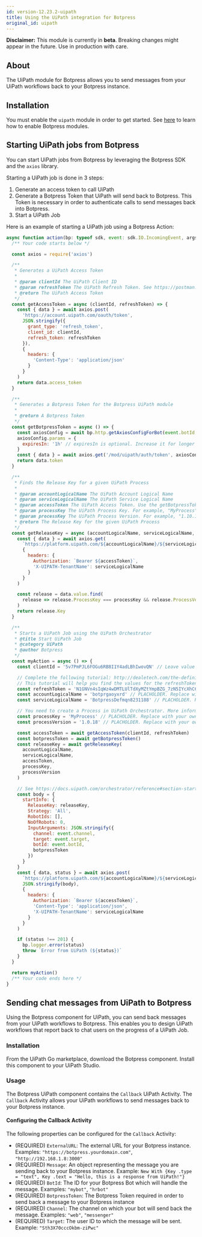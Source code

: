 ```yaml
---
id: version-12.23.2-uipath
title: Using the UiPath integration for Botpress
original_id: uipath
---
```


**Disclaimer:** This module is currently in **beta**. Breaking changes might appear in the future. Use in production with care.

## About

The UiPath module for Botpress allows you to send messages from your UiPath workflows back to your Botpress instance.

## Installation

You must enable the `uipath` module in order to get started. See [here](../main/module#enabling-or-disabling-modules) to learn how to enable Botpress modules.

## Starting UiPath jobs from Botpress

You can start UiPath jobs from Botpress by leveraging the Botpress SDK and the `axios` library.

Starting a UiPath job is done in 3 steps:

1. Generate an access token to call UiPath
2. Generate a Botpress Token that UiPath will send back to Botpress. This Token is necessary in order to authenticate calls to send messages back into Botpress.
3. Start a UiPath Job

Here is an example of starting a UiPath job using a Botpress Action:

```js
async function action(bp: typeof sdk, event: sdk.IO.IncomingEvent, args: any, { user, temp, session } = event.state) {
  /** Your code starts below */

  const axios = require('axios')

  /**
   * Generates a UiPath Access Token
   *
   * @param clientId The UiPath Client ID
   * @param refreshToken The UiPath Refresh Token. See https://postman.uipath.rocks/?version=latest to learn how to generate a Refresh Token
   * @return The UiPath Access Token
   */
  const getAccessToken = async (clientId, refreshToken) => {
    const { data } = await axios.post(
      'https://account.uipath.com/oauth/token',
      JSON.stringify({
        grant_type: 'refresh_token',
        client_id: clientId,
        refresh_token: refreshToken
      }),
      {
        headers: {
          'Content-Type': 'application/json'
        }
      }
    )
    return data.access_token
  }

  /**
   * Generates a Botpress Token for the Botpress UiPath module
   *
   * @return A Botpress Token
   */
  const getBotpressToken = async () => {
    const axiosConfig = await bp.http.getAxiosConfigForBot(event.botId, { localUrl: true })
    axiosConfig.params = {
      expiresIn: '1h' // expiresIn is optional. Increase it for longer running jobs. See here for examples https://github.com/zeit/ms#examples
    }
    const { data } = await axios.get('/mod/uipath/auth/token', axiosConfig)
    return data.token
  }

  /**
   * Finds the Release Key for a given UiPath Process
   *
   * @param accountLogicalName The UiPath Account Logical Name
   * @param serviceLogicalName The UiPath Service Logical Name
   * @param accessToken The UiPath Access Token. Use the getBotpressToken() to generate a UiPath Access Token.
   * @param processKey The UiPath Process Key. For example, "MyProcess".
   * @param processKey The UiPath Process Version. For example, "1.10.13".
   * @return The Release Key for the given UiPath Process
   */
  const getReleaseKey = async (accountLogicalName, serviceLogicalName, accessToken, processKey, processVersion) => {
    const { data } = await axios.get(
      `https://platform.uipath.com/${accountLogicalName}/${serviceLogicalName}/odata/Releases`,
      {
        headers: {
          Authorization: `Bearer ${accessToken}`,
          'X-UIPATH-TenantName': serviceLogicalName
        }
      }
    )

    const release = data.value.find(
      release => release.ProcessKey === processKey && release.ProcessVersion === processVersion
    )
    return release.Key
  }

  /**
   * Starts a UiPath Job using the UiPath Orchestrator
   * @title Start UiPath Job
   * @category UiPath
   * @author Botpress
   */
  const myAction = async () => {
    const clientId = '5v7PmPJL6FOGu6RB8I1Y4adLBhIwovQN' // Leave value as-is, do not change

    // Complete the following tutorial: http://dealetech.com/the-definitive-guide-to-uipath-cloud-orchestrator-2019-09-rest-api-authentication/ 
    // This tutorial will help you find the values for the refreshToken, accountLogicalName and serviceLogicalName variables
    const refreshToken = 'N1GNVn4sIqWz4wDMTLUlTdXyMZtYmpBZG_7zN5IYcXhC6' // PLACHOLDER. Replace with your own Refresh Token
    const accountLogicalName = 'botprgaoyxrd' // PLACHOLDER. Replace with your own Account Logical Name
    const serviceLogicalName = 'BotpressDefmqn8231188' // PLACHOLDER. Replace with your own Service Logical Name

    // You need to create a Process in UiPath Orchestrator. More information can be found here: https://docs.uipath.com/orchestrator/docs/about-processes
    const processKey = 'MyProcess' // PLACHOLDER. Replace with your own Process Key
    const processVersion = '1.0.18' // PLACHOLDER. Replace with your own Process Version

    const accessToken = await getAccessToken(clientId, refreshToken)
    const botpressToken = await getBotpressToken()
    const releaseKey = await getReleaseKey(
      accountLogicalName,
      serviceLogicalName,
      accessToken,
      processKey,
      processVersion
    )

    // See https://docs.uipath.com/orchestrator/reference#section-starting-a-job for API reference
    const body = {
      startInfo: {
        ReleaseKey: releaseKey,
        Strategy: 'All',
        RobotIds: [],
        NoOfRobots: 0,
        InputArguments: JSON.stringify({
          channel: event.channel,
          target: event.target,
          botId: event.botId,
          botpressToken
        })
      }
    }
    const { data, status } = await axios.post(
      `https://platform.uipath.com/${accountLogicalName}/${serviceLogicalName}/odata/Jobs/UiPath.Server.Configuration.OData.StartJobs`,
      JSON.stringify(body),
      {
        headers: {
          Authorization: `Bearer ${accessToken}`,
          'Content-Type': 'application/json',
          'X-UIPATH-TenantName': serviceLogicalName
        }
      }
    )

    if (status !== 201) {
      bp.logger.error(status)
      throw `Error from UiPath (${status})`
    }
  }

  return myAction()
  /** Your code ends here */
}
```

## Sending chat messages from UiPath to Botpress

Using the Botpress component for UiPath, you can send back messages from your UiPath workflows to Botpress. This enables you to design UiPath workflows that report back to chat users on the progress of a UiPath Job.

### Installation

From the UiPath Go marketplace, download the Botpress component. Install this component to your UiPath Studio.

### Usage

The Botpress UiPath component contains the `Callback` UiPath Activity. The `Callback` Activity allows your UiPath workflows to send messages back to your Botpress instance.

#### Configuring the Callback Activity

The following properties can be configured for the `Callback` Activity:

- (REQUIRED) `ExternalURL`: The external URL for your Botpress instance. Examples: `"https://botpress.yourdomain.com"`, `"http://192.168.1.8:3000"`
- (REQUIRED) `Message`: An object representing the message you are sending back to your Botpress instance. Example: `New With {Key .type = "text", Key .text = "Hello, this is a response from UiPath!"}`
- (REQUIRED) `BotId`: The ID for your Botpress Bot which will handle the message. Examples: `"mybot"`, `"hrbot"`
- (REQUIRED) `BotpressToken`: The Botpress Token required in order to send back a message to your Botpress instance
- (REQUIRED) `Channel`: The channel on which your bot will send back the message. Examples: `"web"`, `"messenger"`
- (REQUIRED) `Target`: The user ID to which the message will be sent. Example: `"Sth3X70cccOkbm-ziPwc"`
